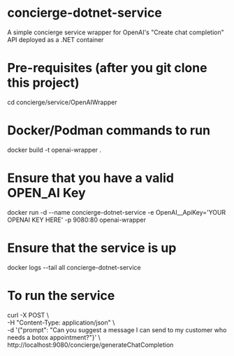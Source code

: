 # concierge-dotnet-service
A simple concierge service wrapper for OpenAI's "Create chat completion" API deployed as a .NET container

# Pre-requisites (after you git clone this project)
cd concierge/service/OpenAIWrapper <BR>

# Docker/Podman commands to run
docker build -t openai-wrapper .

# Ensure that you have a valid OPEN_AI Key
docker run -d --name concierge-dotnet-service -e OpenAI__ApiKey='YOUR OPENAI KEY HERE' -p 9080:80 openai-wrapper

# Ensure that the service is up
docker logs --tail all concierge-dotnet-service

# To run the service
curl -X POST \ <BR>
  -H "Content-Type: application/json" \ <BR>
  -d '{"prompt": "Can you suggest a message I can send to my customer who needs a botox appointment?"}' \ <BR>
  http://localhost:9080/concierge/generateChatCompletion <BR>
